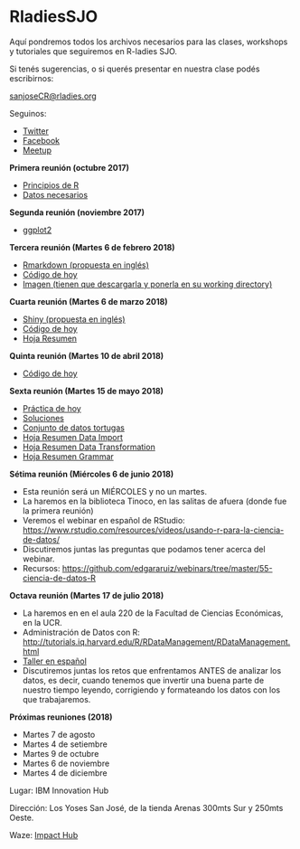 # RladiesSJO

Aquí pondremos todos los archivos necesarios para las clases, workshops y tutoriales que seguiremos en R-ladies SJO.

Si tenés sugerencias, o si querés presentar en nuestra clase podés escribirnos:

sanjoseCR@rladies.org 

Seguinos: 
- [Twitter](https://twitter.com/RladiesCR)
- [Facebook](https://www.facebook.com/R-Ladies-San-Jos%C3%A9-CR-113831192660935/)
- [Meetup](https://www.meetup.com/rladies-san-jose)

**Primera reunión (octubre 2017)**

- [Principios de R](https://github.com/malfaro2/RladiesSJO/blob/master/Rladies.R)
- [Datos necesarios](https://github.com/malfaro2/RladiesSJO/blob/master/combined.csv)

**Segunda reunión (noviembre 2017)**

- [ggplot2](https://github.com/malfaro2/RladiesSJO/blob/master/ggplot2.Rmd)


**Tercera reunión (Martes 6 de febrero 2018)**

- [Rmarkdown (propuesta en inglés)](https://github.com/mine-cetinkaya-rundel/dukelib-workshop-rmarkdown/blob/master/rmarkdown.pdf)
- [Código de hoy](https://github.com/malfaro2/RladiesSJO/blob/master/Rmarkdown.Rmd)
- [Imagen (tienen que descargarla y ponerla en su working directory)](https://github.com/malfaro2/RladiesSJO/blob/master/boards.jpg)

**Cuarta reunión (Martes 6 de marzo 2018)**

- [Shiny (propuesta en inglés)](http://shiny.rstudio.com/tutorial/written-tutorial/lesson1/)
- [Código de hoy](https://github.com/malfaro2/RladiesSJO/blob/master/Shiny_RladiesSJO.Rmd)
- [Hoja Resumen](http://shiny.rstudio.com/images/shiny-cheatsheet.pdf)

**Quinta reunión (Martes 10 de abril 2018)**

- [Código de hoy](https://github.com/malfaro2/RladiesSJO/blob/master/Shiny2_RladiesSJO.R)

**Sexta reunión (Martes 15 de mayo 2018)**

- [Práctica de hoy](https://github.com/malfaro2/RladiesSJO/blob/master/dplyr%20pra%CC%81ctica.Rmd)
- [Soluciones](https://github.com/malfaro2/RladiesSJO/blob/master/Solucio%CC%81n_sesio%CC%81n_dplyr1.Rmd)
- [Conjunto de datos tortugas](https://github.com/malfaro2/RladiesSJO/blob/master/tortugas2.csv)
- [Hoja Resumen Data Import](https://github.com/malfaro2/RladiesSJO/blob/master/data-import.pdf)
- [Hoja Resumen Data Transformation](https://github.com/malfaro2/RladiesSJO/blob/master/data-transformation.pdf)
- [Hoja Resumen Grammar](https://github.com/malfaro2/RladiesSJO/blob/master/grammar.jpeg)

**Sétima reunión (Miércoles 6 de junio 2018)**

- Esta reunión será un MIÉRCOLES y no un martes.
- La haremos en la biblioteca Tinoco, en las salitas de afuera (donde fue la primera reunión)
- Veremos el webinar en español de RStudio: https://www.rstudio.com/resources/videos/usando-r-para-la-ciencia-de-datos/
- Discutiremos juntas las preguntas que podamos tener acerca del webinar.
- Recursos: https://github.com/edgararuiz/webinars/tree/master/55-ciencia-de-datos-R

**Octava reunión (Martes 17 de julio 2018)**

- La haremos en en el aula 220 de la Facultad de Ciencias Económicas, en la UCR.
- Administración de Datos con R: http://tutorials.iq.harvard.edu/R/RDataManagement/RDataManagement.html
- [Taller en español](https://github.com/malfaro2/RladiesSJO/blob/master/RadmDatos.Rmd)
- Discutiremos juntas los retos que enfrentamos ANTES de analizar los datos, es decir, cuando tenemos que invertir una buena parte de nuestro tiempo leyendo, corrigiendo y formateando los datos con los que trabajaremos.

**Próximas reuniones (2018)**

- Martes 7 de agosto
- Martes 4 de setiembre
- Martes 9 de octubre
- Martes 6 de noviembre
- Martes 4 de diciembre

Lugar: IBM Innovation Hub

Dirección: Los Yoses San José, de la tienda Arenas 300mts Sur y 250mts Oeste.

Waze: [Impact Hub](https://www.waze.com/livemap?zoom=17&lat=9.92825&lon=-84.06164)

